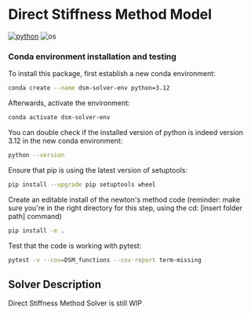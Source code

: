 # Direct Stiffness Method Model

[![python](https://img.shields.io/badge/python-3.12-blue.svg)](https://www.python.org/)
![os](https://img.shields.io/badge/os-ubuntu%20|%20macos%20|%20windows-blue.svg)



### Conda environment installation and testing

To install this package, first establish a new conda environment:
```bash
conda create --name dsm-solver-env python=3.12
```
Afterwards, activate the environment:
```bash
conda activate dsm-solver-env
```

You can double check if the installed version of python is indeed version 3.12 in the new conda environment:
```bash
python --version
```

Ensure that pip is using the latest version of setuptools:
```bash
pip install --upgrade pip setuptools wheel
```

Create an editable install of the newton's method code (reminder: make sure you're in the right directory for this step, using the cd: [insert folder path] command)
```bash
pip install -e .
```

Test that the code is working with pytest:
```bash
pytest -v --cov=DSM_functions --cov-report term-missing
```


## Solver Description

Direct Stiffness Method  Solver is still WIP
